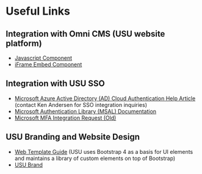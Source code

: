 # Useful Links
## Integration with Omni CMS (USU website platform)
* [Javascript Component](https://it.usu.edu/web/content/javascript-insert-component)
* [iFrame Embed Component](https://it.usu.edu/web/content/iframe-component)
## Integration with USU SSO
* [Microsoft Azure Active Directory (AD) Cloud Authentication Help Article](https://usu.service-now.com/aggies?sys_kb_id=89337e18db7125d0564be07dd3961992&id=kb_article_view&sysparm_rank=4&sysparm_tsqueryId=3bc2e8f3472c5e54fa9fe1bd416d433f) (contact Ken Andersen for SSO integration inquiries)
* [Microsoft Authentication Library (MSAL) Documentation](https://learn.microsoft.com/en-us/entra/identity-platform/msal-overview)
* [Microsoft MFA Integration Request (Old)](https://usu.service-now.com/aggies?sys_kb_id=7fbcf8b11b2ded5086b7415fad4bcb9c&id=kb_article_view&sysparm_rank=5&sysparm_tsqueryId=bd8164bf47e85e54fa9fe1bd416d432a)
## USU Branding and Website Design
* [Web Template Guide](https://www.usu.edu/template/) (USU uses Bootstrap 4 as a basis for UI elements and maintains a library of custom elements on top of Bootstrap)
* [USU Brand](https://www.usu.edu/brand/)